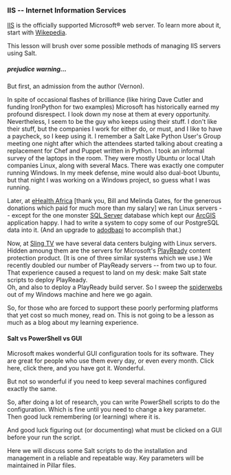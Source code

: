 ### IIS -- Internet Information Services

[IIS](https://www.iis.net/) is the officially supported Microsoft® web server.
To learn more about it, start with [Wikepedia](https://en.wikipedia.org/wiki/Internet_Information_Services).

This lesson will brush over some possible methods of managing IIS servers using Salt. 

##### prejudice warning...

But first, an admission from the author (Vernon).

In spite of occasional flashes of brilliance (like hiring Dave Cutler and funding IronPython for two examples)
Microsoft has historically earned my profound disrespect. I look down my nose at them at every opportunity.
Nevertheless, I seem to be the guy who keeps using their stuff. 
I don't like their stuff, but the companies I work for either do, or must, and I like to have a paycheck,
so I keep using it.  I remember a Salt Lake Python User's Group meeting one night after which the attendees started
talking about creating a replacement for Chef and Puppet written in Python. I took an informal survey of the
laptops in the room. They were mostly Ubuntu or local Utah companies Linux, along with several Macs. 
There was exactly one computer running Windows. In my meek defense, mine would also dual-boot Ubuntu, 
but that night I was working on a Windows project, so guess what I was running.

Later, at [eHealth Africa](https://www.ehealthafrica.org/) 
\[thank you, Bill and Melinda Gates, for the generous donations which paid for much more than my salary\] 
we ran Linux servers -- except for the one monster [SQL Server](https://www.microsoft.com/en-us/sql-server/sql-server-2017) 
database which kept our [ArcGIS](https://www.arcgis.com) application happy. 
I had to write a system to copy some of our PostgreSQL data into it.
(And an upgrade to [adodbapi](https://sourceforge.net/projects/adodbapi/) to accomplish that.)

Now, at [Sling TV](https://www.sling.com) we have several data centers bulging with Linux servers.
Hidden amoung them are the servers for Microsoft's [PlayReady](https://www.microsoft.com/playready/) content
protection product. (It is one of three similar systems which we use.) 
We recently doubled our number of PlayReady servers -- from two up to four. 
That experience caused a request to land on my desk: make Salt state scripts to deploy PlayReady.  
Oh, and also to deploy a PlayReady build server. 
So I sweep the [spiderwebs](https://goo.gl/images/ujmLNk) out of my Windows machine and here we go again.

So, for those who are forced to support these poorly performing platforms that yet cost so much money,
read on. This is not going to be a lesson as much as a blog about my learning experience.

#### Salt vs PowerShell vs GUI

Microsoft makes wonderful GUI configuration tools for its software. 
They are great for people who use them every day, or even every month.
Click here, click there, and you have got it. Wonderful.

But not so wonderful if you need to keep several machines configured exactly the same.

So, after doing a lot of research, you can write PowerShell scripts to do the configuration.
Which is fine until you need to change a key parameter.  
Then good luck remembering (or learning) where it is.

And good luck figuring out (or documenting) what must be clicked on a GUI before your run the script.

Here we will discuss some Salt scripts to do the installation and management in a reliable and repeatable way.
Key parameters will be maintained in Pillar files.

